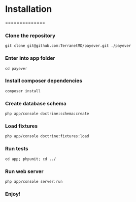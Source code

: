# Installation
==============

### Clone the repository
`git clone git@github.com:TerranetMD/payever.git ./payever`

### Enter into app folder
`cd payever`

### Install composer dependencies
`composer install`

### Create database schema
`php app/console doctrine:schema:create`

### Load fixtures
`php app/console doctrine:fixtures:load`

### Run tests
`cd app; phpunit; cd ../`

### Run web server
`php app/console server:run`

### Enjoy!

